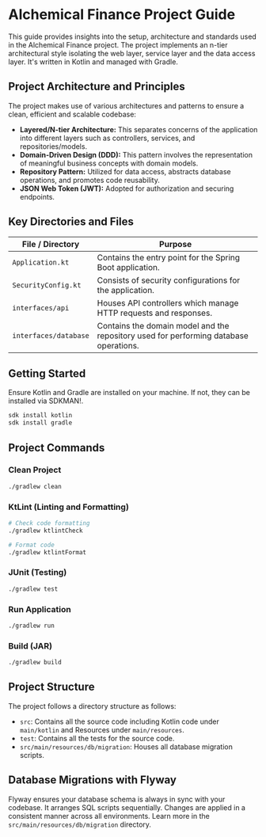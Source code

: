 # Alchemical Finance Project Guide

This guide provides insights into the setup, architecture and standards used in
the Alchemical Finance project. The project implements an n-tier architectural
style isolating the web layer, service layer and the data access layer. It's
written in Kotlin and managed with Gradle.

## Project Architecture and Principles

The project makes use of various architectures and patterns to ensure a clean,
efficient and scalable codebase:

- **Layered/N-tier Architecture:** This separates concerns of the application
  into different layers such as controllers, services, and repositories/models.
- **Domain-Driven Design (DDD):** This pattern involves the representation of
  meaningful business concepts with domain models.
- **Repository Pattern:** Utilized for data access, abstracts database
  operations, and promotes code reusability.
- **JSON Web Token (JWT):** Adopted for authorization and securing endpoints.

## Key Directories and Files

| File / Directory      | Purpose                                                                               |
| --------------------- | ------------------------------------------------------------------------------------- |
| `Application.kt`      | Contains the entry point for the Spring Boot application.                             |
| `SecurityConfig.kt`   | Consists of security configurations for the application.                              |
| `interfaces/api`      | Houses API controllers which manage HTTP requests and responses.                      |
| `interfaces/database` | Contains the domain model and the repository used for performing database operations. |

## Getting Started

Ensure Kotlin and Gradle are installed on your machine. If not, they can be
installed via SDKMAN!.

```zsh
sdk install kotlin
sdk install gradle
```

## Project Commands

### Clean Project

```zsh
./gradlew clean
```

### KtLint (Linting and Formatting)

```zsh
# Check code formatting
./gradlew ktlintCheck

# Format code
./gradlew ktlintFormat
```

### JUnit (Testing)

```zsh
./gradlew test
```

### Run Application

```zsh
./gradlew run
```

### Build (JAR)

```zsh
./gradlew build
```

## Project Structure

The project follows a directory structure as follows:

- `src`: Contains all the source code including Kotlin code under `main/kotlin`
  and Resources under `main/resources`.
- `test`: Contains all the tests for the source code.
- `src/main/resources/db/migration`: Houses all database migration scripts.

## Database Migrations with Flyway

Flyway ensures your database schema is always in sync with your codebase. It
arranges SQL scripts sequentially. Changes are applied in a consistent manner
across all environments. Learn more in the `src/main/resources/db/migration`
directory.
